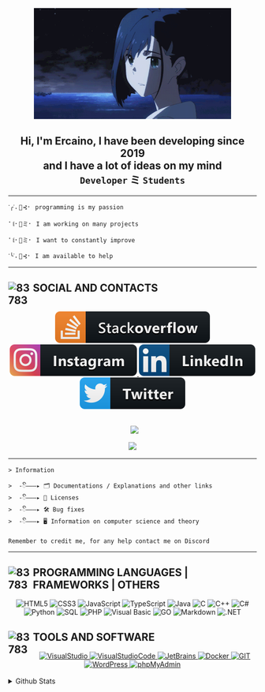 <!--IMG PRESENTAZIONE-->
<div align="center" style"border-radius:15px">
  <img src="https://raw.githubusercontent.com/Ercaino/Ercaino/master/images/anime.gif" style"width: 100%;border-radius:15px">
</div>

<!--TEXT PRESENTAZIONE-->
## <div align="center">Hi, I'm Ercaino, I have been developing since 2019 <br> and I have a lot of ideas on my mind <br>`Developer` ミ `Students`</div>  

***

    𐩐╭ᣟ⠄🌴⊰⠂ programming is my passion

    ⠁꒲⠂🌴ミ⠂ I am working on many projects

    ⠁꒲⠂🌴ミ⠂ I want to constantly improve
    
    𐩐╰ᣟ⠄🌴⊰⠂ I am available to help
***

<!--SOCIAL-->
<div>
    <h2 aling="Lateral">
        <img src="https://i.postimg.cc/s1FC0Yd9/837833354232856636.gif" alt="837833354232856636" style="float:left;width:50px;height:50px;"/>  SOCIAL AND CONTACTS
    </h2>
</div> 
&nbsp;

<div align="center" style="text-decoration: none;">
    <a href="https://stackoverflow.com/users/17919376/ercaino?tab=profile">
        <img src="https://raw.githubusercontent.com/Ercaino/Ercaino/master/images/stackOverflow.svg" style="vertical-align:top margin:6px 9px">
    </a>
    <a href="https://instagram.com/_.ercaino._?r=nametag">
        <img src="https://raw.githubusercontent.com/Ercaino/Ercaino/master/images/instagram.svg" style="vertical-align:top margin:6px 9px">
    </a>
    <a href="https://www.linkedin.com/in/fulvio-sappia-1b5315239">
        <img src="https://raw.githubusercontent.com/Ercaino/Ercaino/master/images/linkedIn.svg" style="vertical-align:top margin:6px 9px">
    </a>
    <a href="https://twitter.com/Ercaino_exe">
        <img src="https://raw.githubusercontent.com/Ercaino/Ercaino/master/images/twitter.svg" style="vertical-align:top margin:6px 9px">
    </a>
</div>

<br>
<p align="center">
    &nbsp;
    <a href="mailto:nome" target="_blank">
    <img src="https://img.shields.io/badge/nome-eMail-000000.svg?style=for-the-badge">
    </a>
</p>

<!-- CARD DS STANDARD
<p align="center">
    <a href="https://discord.com/users/713013939025477712">
    <img src="https://lanyard.cnrad.dev/api/713013939025477712">
    </a>
</p>
-->

<p align="center">
    <a href="https://discord.com/users/713013939025477712">
    <img src="https://lanyard.cnrad.dev/api/713013939025477712?theme=dark&bg=121110&borderRadius=30px&animated=true&idleMessage=Probably%20inactive%20or%20doing%20something%20else">
    </a>
</p>

***
<!--INFORMATION-->
```
> Information

>  -ꦼ———▸ 🗂️ Documentations / Explanations and other links
>  -ꦼ———▸ 📑 Licenses
>  -ꦼ———▸ 🛠️ Bug fixes
>  -ꦼ———▸ 🖥️ Information on computer science and theory

Remember to credit me, for any help contact me on Discord
```

***
<!--PROGRAMMING LANGUAGES | FRAMEWORKS | OTHERS-->
<div>
    <h2 aling="Lateral">
        <img src="https://i.postimg.cc/vHXybVsh/Immagine-2022-08-04-235654-preview-rev-1.png" alt="837833354232856636" style="float:left;width:50px;height:50px;"/>  PROGRAMMING LANGUAGES | FRAMEWORKS | OTHERS
    </h2>
</div> 

<div>
    <p align="center">
        <!--Badge script-->
        <img alt="HTML5" src="https://img.shields.io/badge/html5-000000.svg?&style=for-the-badge&logo=html5&logoColor=#e34c26" />
        <img alt="CSS3" src="https://img.shields.io/badge/css3-000000.svg?&style=for-the-badge&logo=css3&logoColor=#1572B6" />
        <img alt="JavaScript" src="https://img.shields.io/badge/javascript-000000.svg?&style=for-the-badge&logo=javascript&logoColor=%23F7DF1E" />
        <img alt="TypeScript" src="https://img.shields.io/badge/typescript-000000.svg?&style=for-the-badge&logo=typescript&logoColor=%448cab" />
        <img alt="Java" src="https://img.shields.io/badge/java-000000.svg?&style=for-the-badge&logo=java&logoColor=white" />
        <img alt="C" src="https://img.shields.io/badge/c-000000?style=for-the-badge&logo=c&logoColor=#A8B9CC" />
        <img alt="C++" src="https://img.shields.io/badge/c++-000000?style=for-the-badge&logo=cplusplus&logoColor=#00599C" />
        <img alt="C#" src="https://img.shields.io/badge/c%23-000000.svg?style=for-the-badge&logo=c-sharp&logoColor=#239120" />
        <img alt="Python" src="https://img.shields.io/badge/python-000000.svg?style=for-the-badge&logo=python&logoColor=#3776AB" />
        <img alt="SQL" src="https://img.shields.io/badge/sql-000000.svg?&style=for-the-badge&logo=sql&logoColor=white" />
        <img alt="PHP" src="https://img.shields.io/badge/php-000000.svg?&style=for-the-badge&logo=php&logoColor=#232531" />
        <img alt="Visual Basic" src="https://img.shields.io/badge/visualbasic-000000.svg?&style=for-the-badge&logo=visualbasic&logoColor=white" />
        <img alt="GO" src="https://img.shields.io/badge/go-000000.svg?&style=for-the-badge&logo=go&logoColor=#29BEB0" />
        <img alt="Markdown" src="https://img.shields.io/badge/markdown-000000.svg?&style=for-the-badge&logo=markdown&logoColor=#29BEB0" />
        <img alt=".NET" src="https://img.shields.io/badge/.NET-000000?style=for-the-badge&logo=.net&logoColor=white" />
    </p>
</div>

<!--TOOLS-->
<div>
    <h2 aling="Lateral">
        <img src="https://i.postimg.cc/Kcr9p1CD/gra.gif" alt="837833354232856636" style="float:left;width:50px;height:50px;"/>  TOOLS AND SOFTWARE
    </h2>
</div> 

<div align="center">  
  <a href="https://visualstudio.microsoft.com/it/">
    <img alt="VisualStudio" src="https://img.shields.io/badge/visualstudio-000000.svg?style=for-the-badge&logo=visualstudio&logoColor=#5C2D91" />  
  </a> 
  <a href="https://code.visualstudio.com/">
    <img alt="VisualStudioCode" src="https://img.shields.io/badge/visualstudiocode-000000.svg?style=for-the-badge&logo=visualstudiocode&logoColor=#007ACC" />  
  </a>  
  <a href="https://www.jetbrains.com/idea/">
    <img alt="JetBrains" src="https://img.shields.io/badge/jetbrains-000000.svg?style=for-the-badge&logo=jetbrains&logoColor=#000000" />  
  </a>
  <a href="https://www.docker.com">
    <img alt="Docker" src="https://img.shields.io/badge/docker-000000.svg?style=for-the-badge&logo=docker&logoColor=#0db7ed" />
  </a>
  <a href="https://git-scm.com/">
    <img alt="GIT" src="https://img.shields.io/badge/git-000000.svg?style=for-the-badge&logo=git&logoColor=#F05032" />
  </a>
  <a href="https://it.wordpress.org/">
    <img alt="WordPress" src="https://img.shields.io/badge/wordpress-000000.svg?style=for-the-badge&logo=wordpress&logoColor=#21759B" />
  </a>
  <a href="https://mysqladmin.register.it/phpmyadmin/">
    <img alt="phpMyAdmin" src="https://img.shields.io/badge/phpmyadmin-000000.svg?style=for-the-badge&logo=phpmyadmin&logoColor=#6C78AF" />
  </a>
</div>

<!--STATS--> 
<div>
    &nbsp;
        <details>
        &nbsp;
            <summary>Github Stats</summary>
                <p align="center">
                    <a href="https://github.com/anuraghazra/github-readme-stats">
                        <img src="https://github-readme-stats.vercel.app/api?username=Ercaino&show_icons=true&count_private=true&hide=issues&theme=dark" />
                        &nbsp;
                    </a>
                    <a href="https://github.com/anuraghazra/github-readme-stats">
                        <img src="https://github-readme-stats.vercel.app/api/top-langs/?username=Ercaino&theme=dark" />
                    </a>
                </p>
        </details>
</div>



<!--
**Ercaino/Ercaino** is a ✨ _special_ ✨ repository because its `README.md` (this file) appears on your GitHub profile.

Here are some ideas to get you started:

- 🔭 I’m currently working on ...
- 🌱 I’m currently learning ...
- 👯 I’m looking to collaborate on ...
- 🤔 I’m looking for help with ...
- 💬 Ask me about ...
- 📫 How to reach me: ...
- 😄 Pronouns: ...
- ⚡ Fun fact: ...
-->
